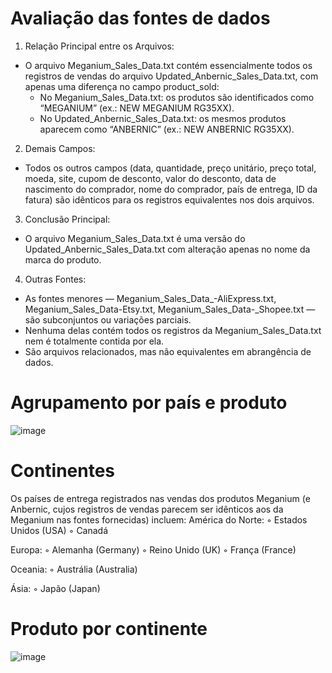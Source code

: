 # Avaliação das fontes de dados

1. Relação Principal entre os Arquivos:

- O arquivo Meganium_Sales_Data.txt contém essencialmente todos os registros de vendas do arquivo Updated_Anbernic_Sales_Data.txt, com apenas uma diferença no campo product_sold:
  - No Meganium_Sales_Data.txt: os produtos são identificados como “MEGANIUM” (ex.: NEW MEGANIUM RG35XX).
  - No Updated_Anbernic_Sales_Data.txt: os mesmos produtos aparecem como “ANBERNIC” (ex.: NEW ANBERNIC RG35XX).

2. Demais Campos:
  - Todos os outros campos (data, quantidade, preço unitário, preço total, moeda, site, cupom de desconto, valor do desconto, data de nascimento do comprador, nome do comprador, país de entrega, ID da fatura) são idênticos para os registros equivalentes nos dois arquivos.

3. Conclusão Principal:
  - O arquivo Meganium_Sales_Data.txt é uma versão do Updated_Anbernic_Sales_Data.txt com alteração apenas no nome da marca do produto.

4. Outras Fontes:
  - As fontes menores — Meganium_Sales_Data_-AliExpress.txt, Meganium_Sales_Data-Etsy.txt, Meganium_Sales_Data-_Shopee.txt — são subconjuntos ou variações parciais.
  - Nenhuma delas contém todos os registros da Meganium_Sales_Data.txt nem é totalmente contida por ela.
  - São arquivos relacionados, mas não equivalentes em abrangência de dados.


# Agrupamento por país e produto
![image](https://github.com/user-attachments/assets/e86990f3-55c2-4fd9-8f0b-913185f213fe)

# Continentes
Os países de entrega registrados nas vendas dos produtos Meganium (e Anbernic, cujos registros de vendas parecem ser idênticos aos da Meganium nas fontes fornecidas) incluem:
América do Norte:
◦ Estados Unidos (USA)
◦ Canadá

Europa:
◦ Alemanha (Germany)
◦ Reino Unido (UK)
◦ França (France)

Oceania:
◦ Austrália (Australia)

Ásia:
◦ Japão (Japan)


# Produto por continente
![image](https://github.com/user-attachments/assets/70cd93a3-f8d7-46ea-b614-817d0d2a5a01)



